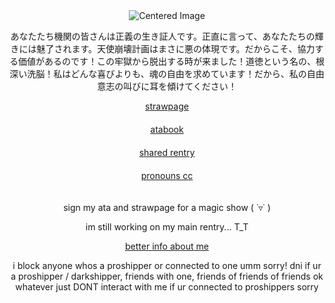 <div align="center">
  <img src="https://komarev.com/ghpvc/?username=15chuu&color=72123c&label=birdies!" alt="Centered Image">
</div>


<p align="center">あなたたち機関の皆さんは正義の生き証人です。正直に言って、あなたたちの輝きには魅了されます。天使崩壊計画はまさに悪の体現です。だからこそ、協力する価値があるのです！この牢獄から脱出する時が来ました！道徳という名の、根深い洗脳！私はどんな喜びよりも、魂の自由を求めています！だから、私の自由意志の叫びに耳を傾けてください！</p>

<div align="center"> <a href="https://tigerpaws.straw.page">strawpage</a> </div>ㅤ<div align="center"> <a href="https://atsushiwereballastic.atabook.org/">atabook</a> </div>ㅤ<div align="center"> <a href="https://rentry.co/gothictear">shared rentry</a> </div>ㅤ<div align="center"> <a href="https://pronouns.cc/@femboytigers">pronouns cc</a> </div>ㅤ


<p align="center"> sign my ata and strawpage for a magic show ( ˙▿˙ ) </p>
<p align="center"> im still working on my main rentry... T_T </p>

<div align="center"> <a href="https://rentry.co/atsushieater">better info about me</a> </div>

<p align="center"> i block anyone whos a proshipper or connected to one umm sorry! dni if ur a proshipper / darkshipper, friends with one, friends of friends of friends ok whatever just DONT interact with me if ur connected to proshippers sorry </p>
